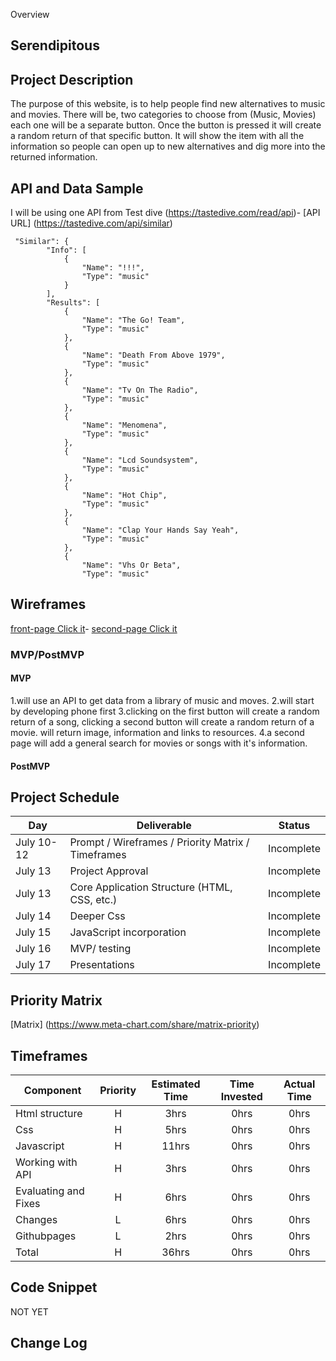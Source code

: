 Overview

## Serendipitous



## Project Description

The purpose of this website, is to help people find new alternatives to music and movies. There will be, two categories to choose from (Music, Movies) each one will be a separate button. Once the button is pressed it will create a random return of that specific button. It will show the item with all the information so people can open up to new alternatives and dig more into the returned information. 

## API and Data Sample

I will be using one API from Test dive (https://tastedive.com/read/api)- [API URL] (https://tastedive.com/api/similar)
```
 "Similar": {
        "Info": [
            {
                "Name": "!!!",
                "Type": "music"
            }
        ],
        "Results": [
            {
                "Name": "The Go! Team",
                "Type": "music"
            },
            {
                "Name": "Death From Above 1979",
                "Type": "music"
            },
            {
                "Name": "Tv On The Radio",
                "Type": "music"
            },
            {
                "Name": "Menomena",
                "Type": "music"
            },
            {
                "Name": "Lcd Soundsystem",
                "Type": "music"
            },
            {
                "Name": "Hot Chip",
                "Type": "music"
            },
            {
                "Name": "Clap Your Hands Say Yeah",
                "Type": "music"
            },
            {
                "Name": "Vhs Or Beta",
                "Type": "music"
```

## Wireframes

[front-page Click it](https://imgur.com/a/fvklYdZ)- [second-page Click it ](https://imgur.com/Ubdj50w)


### MVP/PostMVP

  

#### MVP 
1.will use an API to get data from a library of music and moves.
2.will start by developing phone first
3.clicking on the first button will create a random return of a song, clicking a second button will create a random return of a movie. will return image, information and links to resources. 
4.a second page will add a general search for movies or songs with it's information.


#### PostMVP  

## Project Schedule


|  Day | Deliverable | Status
|---|---| ---|
|July 10-12| Prompt / Wireframes / Priority Matrix / Timeframes | Incomplete
|July 13| Project Approval | Incomplete
|July 13| Core Application Structure (HTML, CSS, etc.) | Incomplete
|July 14| Deeper Css| Incomplete
|July 15| JavaScript incorporation  | Incomplete
|July 16| MVP/ testing | Incomplete
|July 17| Presentations | Incomplete

## Priority Matrix

[Matrix] (https://www.meta-chart.com/share/matrix-priority)

## Timeframes



| Component | Priority | Estimated Time | Time Invested | Actual Time |
| --- | :---: |  :---: | :---: | :---: |
| Html structure | H | 3hrs| 0hrs | 0hrs |
| Css | H | 5hrs| 0hrs | 0hrs |
| Javascript | H | 11hrs| 0hrs | 0hrs |
| Working with API | H | 3hrs| 0hrs | 0hrs |
| Evaluating and Fixes| H | 6hrs| 0hrs | 0hrs |
| Changes| L | 6hrs| 0hrs | 0hrs |
| Githubpages| L | 2hrs| 0hrs | 0hrs |
| Total | H | 36hrs| 0hrs | 0hrs |

## Code Snippet

NOT YET

## Change Log
 
